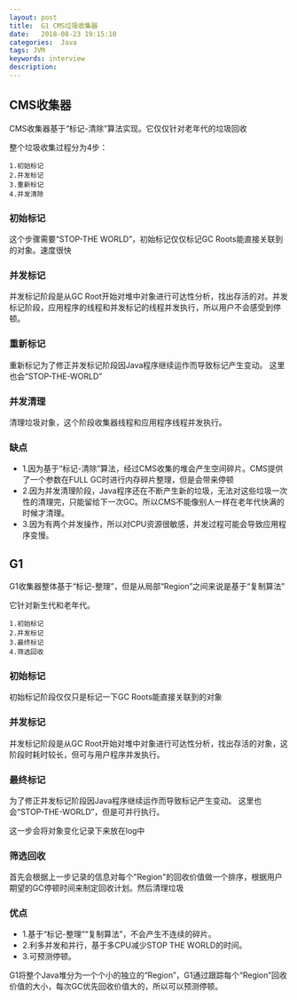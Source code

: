```yaml
---
layout: post
title:  G1 CMS垃圾收集器
date:   2018-08-23 19:15:10
categories:  Java
tags: JVM
keywords: interview
description: 
---
```

 
 ## CMS收集器
 
 CMS收集器基于“标记-清除”算法实现。它仅仅针对老年代的垃圾回收
 
 整个垃圾收集过程分为4步：
 ```
 1.初始标记
 2.并发标记
 3.重新标记
 4.并发清除
 ```
 
### 初始标记

这个步骤需要“STOP-THE WORLD”，初始标记仅仅标记GC Roots能直接关联到的对象。速度很快
 
### 并发标记
并发标记阶段是从GC Root开始对堆中对象进行可达性分析，找出存活的对。并发标记阶段，应用程序的线程和并发标记的线程并发执行，所以用户不会感受到停顿。
 
### 重新标记
 
重新标记为了修正并发标记阶段因Java程序继续运作而导致标记产生变动。 这里也会“STOP-THE-WORLD”

### 并发清理
清理垃圾对象，这个阶段收集器线程和应用程序线程并发执行。

### 缺点
* 1.因为基于“标记-清除”算法，经过CMS收集的堆会产生空间碎片。CMS提供了一个参数在FULL GC时进行内存碎片整理，但是会带来停顿
* 2.因为并发清理阶段，Java程序还在不断产生新的垃圾，无法对这些垃圾一次性的清理完，只能留给下一次GC。所以CMS不能像别人一样在老年代快满的时候才清理。
* 3.因为有两个并发操作，所以对CPU资源很敏感，并发过程可能会导致应用程序变慢。

## G1

G1收集器整体基于“标记-整理”，但是从局部“Region”之间来说是基于“复制算法”

它针对新生代和老年代。
```
1.初始标记
2.并发标记
3.最终标记
4.筛选回收
```

### 初始标记
初始标记阶段仅仅只是标记一下GC Roots能直接关联到的对象

### 并发标记
并发标记阶段是从GC Root开始对堆中对象进行可达性分析，找出存活的对象，这阶段时耗时较长，但可与用户程序并发执行。

### 最终标记
为了修正并发标记阶段因Java程序继续运作而导致标记产生变动。 这里也会“STOP-THE-WORLD”，但是可并行执行。

这一步会将对象变化记录下来放在log中

### 筛选回收
首先会根据上一步记录的信息对每个"Region"的回收价值做一个排序，根据用户期望的GC停顿时间来制定回收计划。然后清理垃圾

### 优点
* 1.基于“标记-整理”“复制算法”，不会产生不连续的碎片。
* 2.利多并发和并行，基于多CPU减少STOP THE WORLD的时间。
* 3.可预测停顿。

G1将整个Java堆分为一个个小的独立的“Region”，G1通过跟踪每个“Region”回收价值的大小，每次GC优先回收价值大的，所以可以预测停顿。
